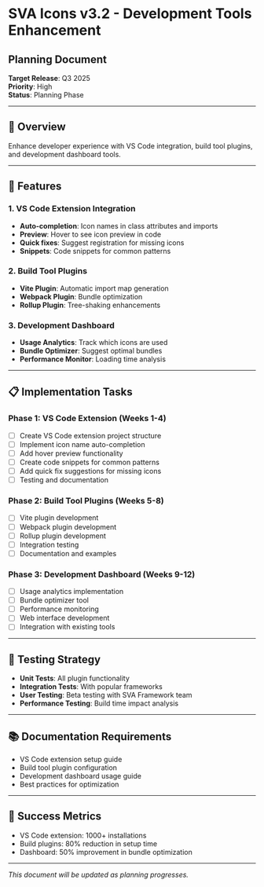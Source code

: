 # SVA Icons v3.2 - Development Tools Enhancement
## Planning Document

**Target Release**: Q3 2025  
**Priority**: High  
**Status**: Planning Phase

---

## 🎯 **Overview**

Enhance developer experience with VS Code integration, build tool plugins, and development dashboard tools.

---

## 🔧 **Features**

### **1. VS Code Extension Integration**
- **Auto-completion**: Icon names in class attributes and imports
- **Preview**: Hover to see icon preview in code
- **Quick fixes**: Suggest registration for missing icons
- **Snippets**: Code snippets for common patterns

### **2. Build Tool Plugins**
- **Vite Plugin**: Automatic import map generation
- **Webpack Plugin**: Bundle optimization
- **Rollup Plugin**: Tree-shaking enhancements

### **3. Development Dashboard**
- **Usage Analytics**: Track which icons are used
- **Bundle Optimizer**: Suggest optimal bundles
- **Performance Monitor**: Loading time analysis

---

## 📋 **Implementation Tasks**

### **Phase 1: VS Code Extension (Weeks 1-4)**
- [ ] Create VS Code extension project structure
- [ ] Implement icon name auto-completion
- [ ] Add hover preview functionality
- [ ] Create code snippets for common patterns
- [ ] Add quick fix suggestions for missing icons
- [ ] Testing and documentation

### **Phase 2: Build Tool Plugins (Weeks 5-8)**
- [ ] Vite plugin development
- [ ] Webpack plugin development
- [ ] Rollup plugin development
- [ ] Integration testing
- [ ] Documentation and examples

### **Phase 3: Development Dashboard (Weeks 9-12)**
- [ ] Usage analytics implementation
- [ ] Bundle optimizer tool
- [ ] Performance monitoring
- [ ] Web interface development
- [ ] Integration with existing tools

---

## 🧪 **Testing Strategy**

- **Unit Tests**: All plugin functionality
- **Integration Tests**: With popular frameworks
- **User Testing**: Beta testing with SVA Framework team
- **Performance Testing**: Build time impact analysis

---

## 📚 **Documentation Requirements**

- VS Code extension setup guide
- Build tool plugin configuration
- Development dashboard usage guide
- Best practices for optimization

---

## 🎯 **Success Metrics**

- VS Code extension: 1000+ installations
- Build plugins: 80% reduction in setup time
- Dashboard: 50% improvement in bundle optimization

---

*This document will be updated as planning progresses.*
